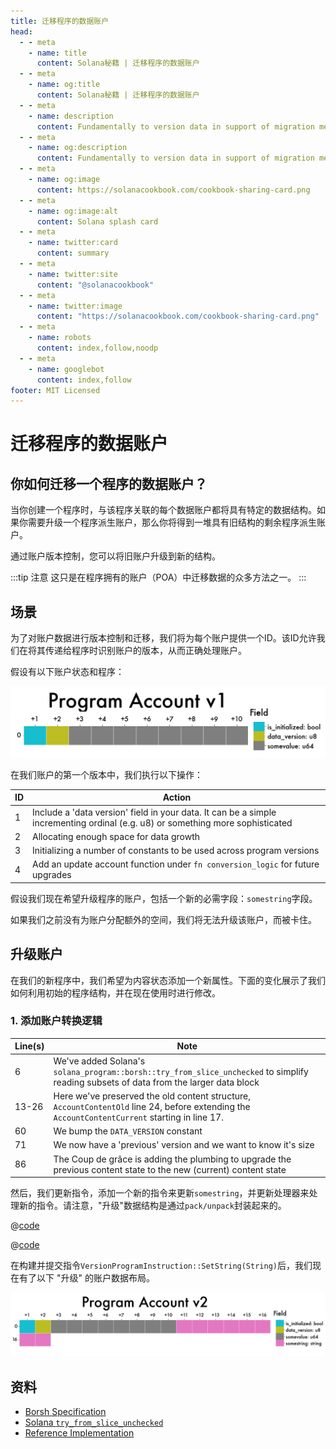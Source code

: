 ```yaml
---
title: 迁移程序的数据账户
head:
  - - meta
    - name: title
      content: Solana秘籍 | 迁移程序的数据账户
  - - meta
    - name: og:title
      content: Solana秘籍 | 迁移程序的数据账户
  - - meta
    - name: description
      content: Fundamentally to version data in support of migration means to create a unique reference for a collection of data. This reference can take the form of a query, an ID, or also commonly a datetime identifier. Learn about Serialization and more Ingredients for your dish at The Solana cookbook.
  - - meta
    - name: og:description
      content: Fundamentally to version data in support of migration means to create a unique reference for a collection of data. This reference can take the form of a query, an ID, or also commonly a datetime identifier. Learn about Serialization and more Ingredients for your dish at The Solana cookbook.
  - - meta
    - name: og:image
      content: https://solanacookbook.com/cookbook-sharing-card.png
  - - meta
    - name: og:image:alt
      content: Solana splash card
  - - meta
    - name: twitter:card
      content: summary
  - - meta
    - name: twitter:site
      content: "@solanacookbook"
  - - meta
    - name: twitter:image
      content: "https://solanacookbook.com/cookbook-sharing-card.png"
  - - meta
    - name: robots
      content: index,follow,noodp
  - - meta
    - name: googlebot
      content: index,follow
footer: MIT Licensed
---
```


# 迁移程序的数据账户

## 你如何迁移一个程序的数据账户？

当你创建一个程序时，与该程序关联的每个数据账户都将具有特定的数据结构。如果你需要升级一个程序派生账户，那么你将得到一堆具有旧结构的剩余程序派生账户。

通过账户版本控制，您可以将旧账户升级到新的结构。

:::tip 注意
这只是在程序拥有的账户（POA）中迁移数据的众多方法之一。
:::

## 场景

为了对账户数据进行版本控制和迁移，我们将为每个账户提供一个ID。该ID允许我们在将其传递给程序时识别账户的版本，从而正确处理账户。

假设有以下账户状态和程序：

<img src="./data-migration/pav1.png" alt="Program Account v1">

<SolanaCodeGroup>
  <SolanaCodeGroupItem title="Account" active>

  <template v-slot:default>

@[code](@/code/data-migration/account-v0.en.rs)

  </template>

  <template v-slot:preview>

@[code](@/code/data-migration/account-v0.preview.en.rs)

  </template>

  </SolanaCodeGroupItem>

<SolanaCodeGroupItem title="Instruction" active>

  <template v-slot:default>

@[code](@/code/data-migration/rust.instruction.en.rs)

  </template>

  <template v-slot:preview>

@[code](@/code/data-migration/rust.instruction.preview.en.rs)

  </template>

  </SolanaCodeGroupItem>

<SolanaCodeGroupItem title="Processor" active>

  <template v-slot:default>

@[code](@/code/data-migration/rust.processor.en.rs)

  </template>

  <template v-slot:preview>

@[code](@/code/data-migration/rust.processor.preview.en.rs)

  </template>

  </SolanaCodeGroupItem>

</SolanaCodeGroup>

在我们账户的第一个版本中，我们执行以下操作：

| ID | Action |
| - | - |
|1| Include a 'data version' field in your data. It can be a simple incrementing ordinal (e.g. u8) or something more sophisticated
|2| Allocating enough space for data growth
|3| Initializing a number of constants to be used across program versions
|4| Add an update account function under `fn conversion_logic` for future upgrades

假设我们现在希望升级程序的账户，包括一个新的必需字段：`somestring`字段。

如果我们之前没有为账户分配额外的空间，我们将无法升级该账户，而被卡住。

## 升级账户

在我们的新程序中，我们希望为内容状态添加一个新属性。下面的变化展示了我们如何利用初始的程序结构，并在现在使用时进行修改。

### 1. 添加账户转换逻辑

<SolanaCodeGroup>
  <SolanaCodeGroupItem title="Account">

  <template v-slot:default>

@[code](@/code/data-migration/account-v1.en.rs)

  </template>

  <template v-slot:preview>

@[code](@/code/data-migration/account-v1.preview.en.rs)

  </template>

  </SolanaCodeGroupItem>
</SolanaCodeGroup>

| Line(s) | Note |
| ------- | - |
| 6 | We've added Solana's `solana_program::borsh::try_from_slice_unchecked` to simplify reading subsets of data from the larger data block
| 13-26| Here we've preserved the old content structure, `AccountContentOld` line 24, before extending the `AccountContentCurrent` starting in line 17.
| 60 | We bump the `DATA_VERSION` constant
| 71 | We now have a 'previous' version and we want to know it's size
| 86 | The Coup de grâce is adding the plumbing to upgrade the previous content state to the new (current) content state

然后，我们更新指令，添加一个新的指令来更新`somestring`，并更新处理器来处理新的指令。请注意，"升级"数据结构是通过`pack/unpack`封装起来的。

<CodeGroup>
  <CodeGroupItem title="Instruction">

@[code](@/code/data-migration/rust.instruction1.en.rs)

  </CodeGroupItem>

  <CodeGroupItem title="Processor">

@[code](@/code/data-migration/rust.processor1.en.rs)

  </CodeGroupItem>
</CodeGroup>

在构建并提交指令`VersionProgramInstruction::SetString(String)`后，我们现在有了以下 "升级" 的账户数据布局。

<img src="./data-migration/pav2.png" alt="Program Account v2">

## 资料

* [Borsh Specification](https://borsh.io/)
* [Solana `try_from_slice_unchecked`](https://github.com/solana-labs/solana/blob/master/sdk/program/src/borsh.rs#L67)
* [Reference Implementation](https://github.com/FrankC01/versioning-solana)
